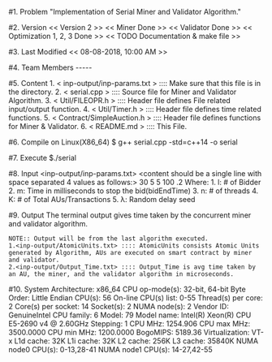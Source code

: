 #1. Problem
	"Implementation of Serial Miner and Validator Algorithm."

#2. Version
	<< Version           2  >>
	<< Miner             Done >>
	<< Validator         Done >>
	<< Optimization      1, 2, 3 Done >>
	<< TODO              Documentation & make file >>
	
#3. Last Modified
	<< 08-08-2018, 10:00 AM >>

#4. Team Members
	-----

#5. Content
	1. < inp-output/inp-params.txt >   ::::  Make sure that this file is in the <inp-output> directory.
	2. < serial.cpp >                  ::::  Source file for <SERIAL> Miner and Validator Algorithm.
	3. < Util/FILEOPR.h >              ::::  Header file defines File related input/output function.
	4. < Util/Timer.h >                ::::  Header file defines time related functions.
	5. < Contract/SimpleAuction.h >    ::::  Header file defines <Smart Contract> functions for Miner & Validator.
	6. < README.md >                   ::::  This File.

#6. Compile on Linux(X86_64)
	$ g++ serial.cpp -std=c++14 -o serial

#7. Execute
	$./serial

#8. Input
	<inp-output/inp-params.txt>
	<content should be a single line with space separated 4 values as follows:>
	30 5 5 100 .2
		Where:
		1. l: # of Bidder
		2. m: Time in milliseconds to stop the bid(bidEndTime)
		3. n: # of threads
		4. K: # of Total AUs/Transactions
		5. λ: Random delay seed

#9. Output
	The terminal output gives time taken by the concurrent miner and validator algorithm.
	
	NOTE:: Output will be from the last algorithm executed.
	1.<inp-output/AtomicUnits.txt> :::: AtomicUnits consists Atomic Units generated by Algorithm, AUs are executed on smart contract by miner and validator.
	2.<inp-output/Output_Time.txt> :::: Output_Time is avg time taken by an AU, the miner, and the validator algorithm in microseconds.


#10. System
		Architecture:          x86_64
		CPU op-mode(s):        32-bit, 64-bit
		Byte Order:            Little Endian
		CPU(s):                56
		On-line CPU(s) list:   0-55
		Thread(s) per core:    2
		Core(s) per socket:    14
		Socket(s):             2
		NUMA node(s):          2
		Vendor ID:             GenuineIntel
		CPU family:            6
		Model:                 79
		Model name:            Intel(R) Xeon(R) CPU E5-2690 v4 @ 2.60GHz
		Stepping:              1
		CPU MHz:               1254.906
		CPU max MHz:           3500.0000
		CPU min MHz:           1200.0000
		BogoMIPS:              5189.36
		Virtualization:        VT-x
		L1d cache:             32K
		L1i cache:             32K
		L2 cache:              256K
		L3 cache:              35840K
		NUMA node0 CPU(s):     0-13,28-41
		NUMA node1 CPU(s):     14-27,42-55

